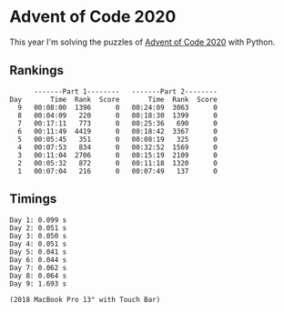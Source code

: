 # Advent of Code 2020

This year I'm solving the puzzles of [Advent of Code 2020](https://adventofcode.com/2020) with Python.

## Rankings
```
      -------Part 1--------   -------Part 2--------
Day       Time  Rank  Score       Time  Rank  Score
  9   00:08:00  1396      0   00:24:09  3063      0
  8   00:04:09   220      0   00:18:30  1399      0
  7   00:17:11   773      0   00:25:36   690      0
  6   00:11:49  4419      0   00:18:42  3367      0
  5   00:05:45   351      0   00:08:19   325      0
  4   00:07:53   834      0   00:32:52  1569      0
  3   00:11:04  2706      0   00:15:19  2109      0
  2   00:05:32   872      0   00:11:18  1320      0
  1   00:07:04   216      0   00:07:49   137      0
```

## Timings
```
Day 1: 0.099 s
Day 2: 0.051 s
Day 3: 0.050 s
Day 4: 0.051 s
Day 5: 0.041 s
Day 6: 0.044 s
Day 7: 0.062 s
Day 8: 0.064 s
Day 9: 1.693 s

(2018 MacBook Pro 13" with Touch Bar)
```